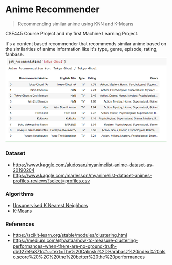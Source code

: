 # Anime Recommender

> Recommending similar anime using KNN and K-Means



CSE445 Course Project and my first Machine Learning Project.

It's a content based recommender that recommends similar anime based on the similarities of anime information like it's type, genre, episode, rating, fanbase.
![](https://github.com/FHShubho/Anime_Recommender/blob/master/Screenshot.png)


### Dataset

- https://www.kaggle.com/aludosan/myanimelist-anime-dataset-as-20190204
- https://www.kaggle.com/marlesson/myanimelist-dataset-animes-profiles-reviews?select=profiles.csv



### Algorithms

- [Unsupervised K Nearest Neighbors](https://scikit-learn.org/stable/modules/neighbors.html
  )
- [K-Means](https://scikit-learn.org/stable/modules/generated/sklearn.cluster.KMeans.html
  )



### References

- https://scikit-learn.org/stable/modules/clustering.html
- https://medium.com/@haataa/how-to-measure-clustering-performances-when-there-are-no-ground-truth-db027e9a871c#:~:text=The%20Calinski%2DHarabasz%20index%20also,score%20%2C%20the%20better%20the%20performances
